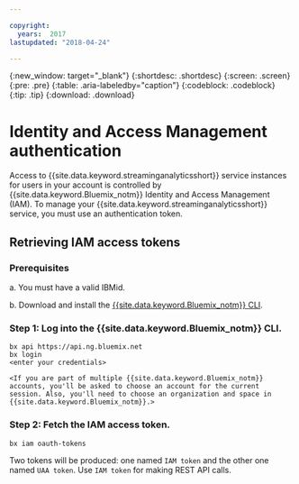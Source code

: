 ```yaml
---

copyright:
  years:  2017
lastupdated: "2018-04-24"

---
```


{:new_window: target="_blank"}
{:shortdesc: .shortdesc}
{:screen: .screen}
{:pre: .pre}
{:table: .aria-labeledby="caption"}
{:codeblock: .codeblock}
{:tip: .tip}
{:download: .download}


# Identity and Access Management authentication

Access to {{site.data.keyword.streaminganalyticsshort}} service instances for users in your account is controlled by {{site.data.keyword.Bluemix_notm}} Identity and Access Management (IAM). To manage your {{site.data.keyword.streaminganalyticsshort}} service, you must use an authentication token.

## Retrieving IAM access tokens

### Prerequisites

a. You must have a valid IBMid.

b. Download and install the [{{site.data.keyword.Bluemix_notm}} CLI](https://console.bluemix.net/docs/cli/reference/bluemix_cli/get_started.html#getting-started).

### Step 1: Log into the {{site.data.keyword.Bluemix_notm}} CLI.

```
bx api https://api.ng.bluemix.net
bx login
<enter your credentials>

<If you are part of multiple {{site.data.keyword.Bluemix_notm}} accounts, you'll be asked to choose an account for the current session. Also, you'll need to choose an organization and space in {{site.data.keyword.Bluemix_notm}}.>
```

### Step 2: Fetch the IAM access token.

```
bx iam oauth-tokens
```

Two tokens will be produced: one named `IAM token` and the other one named `UAA token`. Use `IAM token` for making REST API calls.
